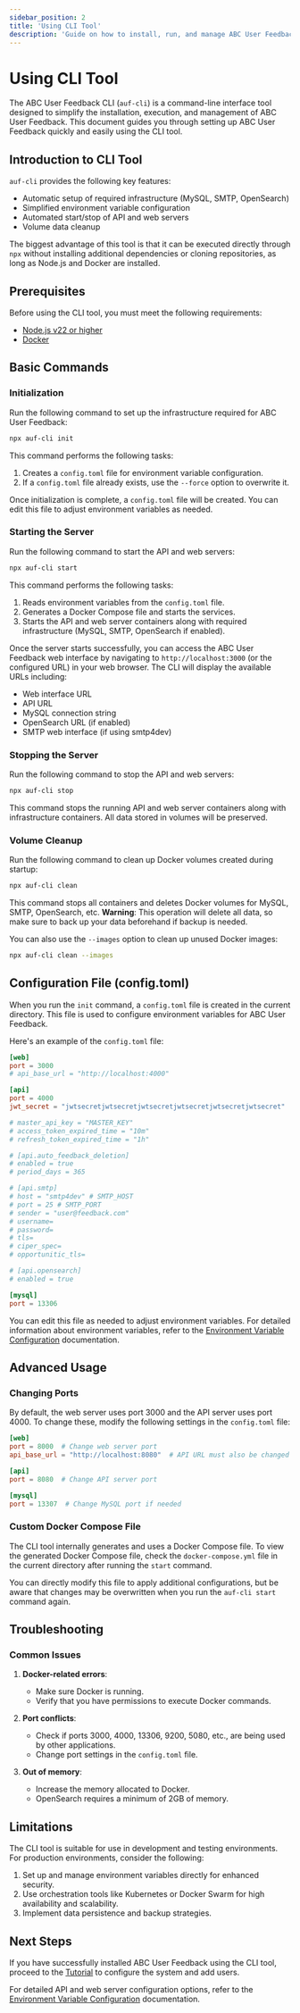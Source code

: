 ```yaml
---
sidebar_position: 2
title: 'Using CLI Tool'
description: 'Guide on how to install, run, and manage ABC User Feedback using the CLI tool.'
---
```


# Using CLI Tool

The ABC User Feedback CLI (`auf-cli`) is a command-line interface tool designed to simplify the installation, execution, and management of ABC User Feedback. This document guides you through setting up ABC User Feedback quickly and easily using the CLI tool.

## Introduction to CLI Tool

`auf-cli` provides the following key features:

- Automatic setup of required infrastructure (MySQL, SMTP, OpenSearch)
- Simplified environment variable configuration
- Automated start/stop of API and web servers
- Volume data cleanup

The biggest advantage of this tool is that it can be executed directly through `npx` without installing additional dependencies or cloning repositories, as long as Node.js and Docker are installed.

## Prerequisites

Before using the CLI tool, you must meet the following requirements:

- [Node.js v22 or higher](https://nodejs.org/en/download/)
- [Docker](https://docs.docker.com/desktop/)

## Basic Commands

### Initialization

Run the following command to set up the infrastructure required for ABC User Feedback:

```bash
npx auf-cli init
```

This command performs the following tasks:

1. Creates a `config.toml` file for environment variable configuration.
2. If a `config.toml` file already exists, use the `--force` option to overwrite it.

Once initialization is complete, a `config.toml` file will be created. You can edit this file to adjust environment variables as needed.

### Starting the Server

Run the following command to start the API and web servers:

```bash
npx auf-cli start
```

This command performs the following tasks:

1. Reads environment variables from the `config.toml` file.
2. Generates a Docker Compose file and starts the services.
3. Starts the API and web server containers along with required infrastructure (MySQL, SMTP, OpenSearch if enabled).

Once the server starts successfully, you can access the ABC User Feedback web interface by navigating to `http://localhost:3000` (or the configured URL) in your web browser. The CLI will display the available URLs including:

- Web interface URL
- API URL
- MySQL connection string
- OpenSearch URL (if enabled)
- SMTP web interface (if using smtp4dev)

### Stopping the Server

Run the following command to stop the API and web servers:

```bash
npx auf-cli stop
```

This command stops the running API and web server containers along with infrastructure containers. All data stored in volumes will be preserved.

### Volume Cleanup

Run the following command to clean up Docker volumes created during startup:

```bash
npx auf-cli clean
```

This command stops all containers and deletes Docker volumes for MySQL, SMTP, OpenSearch, etc. **Warning**: This operation will delete all data, so make sure to back up your data beforehand if backup is needed.

You can also use the `--images` option to clean up unused Docker images:

```bash
npx auf-cli clean --images
```

## Configuration File (config.toml)

When you run the `init` command, a `config.toml` file is created in the current directory. This file is used to configure environment variables for ABC User Feedback.

Here's an example of the `config.toml` file:

```toml
[web]
port = 3000
# api_base_url = "http://localhost:4000"

[api]
port = 4000
jwt_secret = "jwtsecretjwtsecretjwtsecretjwtsecretjwtsecretjwtsecret"

# master_api_key = "MASTER_KEY"
# access_token_expired_time = "10m"
# refresh_token_expired_time = "1h"

# [api.auto_feedback_deletion]
# enabled = true
# period_days = 365

# [api.smtp]
# host = "smtp4dev" # SMTP_HOST
# port = 25 # SMTP_PORT
# sender = "user@feedback.com"
# username=
# password=
# tls=
# ciper_spec=
# opportunitic_tls=

# [api.opensearch]
# enabled = true

[mysql]
port = 13306
```

You can edit this file as needed to adjust environment variables. For detailed information about environment variables, refer to the [Environment Variable Configuration](./04-configuration.md) documentation.

## Advanced Usage

### Changing Ports

By default, the web server uses port 3000 and the API server uses port 4000. To change these, modify the following settings in the `config.toml` file:

```toml
[web]
port = 8000  # Change web server port
api_base_url = "http://localhost:8080"  # API URL must also be changed

[api]
port = 8080  # Change API server port

[mysql]
port = 13307  # Change MySQL port if needed
```

### Custom Docker Compose File

The CLI tool internally generates and uses a Docker Compose file. To view the generated Docker Compose file, check the `docker-compose.yml` file in the current directory after running the `start` command.

You can directly modify this file to apply additional configurations, but be aware that changes may be overwritten when you run the `auf-cli start` command again.

## Troubleshooting

### Common Issues

1. **Docker-related errors**:

   - Make sure Docker is running.
   - Verify that you have permissions to execute Docker commands.

2. **Port conflicts**:

   - Check if ports 3000, 4000, 13306, 9200, 5080, etc., are being used by other applications.
   - Change port settings in the `config.toml` file.

3. **Out of memory**:
   - Increase the memory allocated to Docker.
   - OpenSearch requires a minimum of 2GB of memory.

## Limitations

The CLI tool is suitable for use in development and testing environments. For production environments, consider the following:

1. Set up and manage environment variables directly for enhanced security.
2. Use orchestration tools like Kubernetes or Docker Swarm for high availability and scalability.
3. Implement data persistence and backup strategies.

## Next Steps

If you have successfully installed ABC User Feedback using the CLI tool, proceed to the [Tutorial](../03-tutorial.md) to configure the system and add users.

For detailed API and web server configuration options, refer to the [Environment Variable Configuration](./04-configuration.md) documentation.
